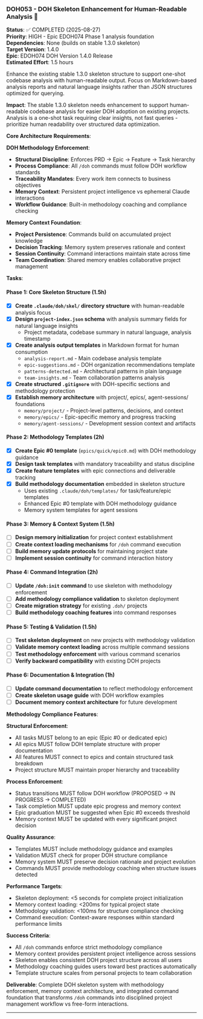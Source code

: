 ### DOH053 - DOH Skeleton Enhancement for Human-Readable Analysis 🚩

**Status**: ✅ COMPLETED (2025-08-27)  
**Priority**: HIGH - Epic EDOH074 Phase 1 analysis foundation  
**Dependencies**: None (builds on stable 1.3.0 skeleton)  
**Target Version**: 1.4.0  
**Epic**: EDOH074 DOH Version 1.4.0 Release  
**Estimated Effort**: 1.5 hours

Enhance the existing stable 1.3.0 skeleton structure to support one-shot codebase analysis with human-readable output.
Focus on Markdown-based analysis reports and natural language insights rather than JSON structures optimized for
querying.

**Impact**: The stable 1.3.0 skeleton needs enhancement to support human-readable codebase analysis for easier DOH
adoption on existing projects. Analysis is a one-shot task requiring clear insights, not fast queries - prioritize human
readability over structured data optimization.

**Core Architecture Requirements**:

**DOH Methodology Enforcement**:

- **Structural Discipline**: Enforces PRD → Epic → Feature → Task hierarchy
- **Process Compliance**: All `/doh` commands must follow DOH workflow standards
- **Traceability Mandates**: Every work item connects to business objectives
- **Memory Context**: Persistent project intelligence vs ephemeral Claude interactions
- **Workflow Guidance**: Built-in methodology coaching and compliance checking

**Memory Context Foundation**:

- **Project Persistence**: Commands build on accumulated project knowledge
- **Decision Tracking**: Memory system preserves rationale and context
- **Session Continuity**: Command interactions maintain state across time
- **Team Coordination**: Shared memory enables collaborative project management

**Tasks**:

#### Phase 1: Core Skeleton Structure (1.5h)

- [x] **Create `.claude/doh/skel/` directory structure** with human-readable analysis focus
- [x] **Design `project-index.json` schema** with analysis summary fields for natural language insights
  - Project metadata, codebase summary in natural language, analysis timestamp
- [x] **Create analysis output templates** in Markdown format for human consumption
  - `analysis-report.md` - Main codebase analysis template
  - `epic-suggestions.md` - DOH organization recommendations template
  - `patterns-detected.md` - Architectural patterns in plain language
  - `team-insights.md` - Team collaboration patterns analysis
- [x] **Create structured `.gitignore`** with DOH-specific sections and methodology protection
- [x] **Establish memory architecture** with project/, epics/, agent-sessions/ foundations
  - `memory/project/` - Project-level patterns, decisions, and context
  - `memory/epics/` - Epic-specific memory and progress tracking
  - `memory/agent-sessions/` - Development session context and artifacts

#### Phase 2: Methodology Templates (2h)

- [x] **Create Epic #0 template** (`epics/quick/epic0.md`) with DOH methodology guidance
- [x] **Design task templates** with mandatory traceability and status discipline
- [x] **Create feature templates** with epic connections and deliverable tracking
- [x] **Build methodology documentation** embedded in skeleton structure
  - Uses existing `.claude/doh/templates/` for task/feature/epic templates
  - Enhanced Epic #0 template with DOH methodology guidance
  - Memory system templates for agent sessions

#### Phase 3: Memory & Context System (1.5h)

- [ ] **Design memory initialization** for project context establishment
- [ ] **Create context loading mechanisms** for `/doh` command execution
- [ ] **Build memory update protocols** for maintaining project state
- [ ] **Implement session continuity** for command interaction history

#### Phase 4: Command Integration (2h)

- [ ] **Update `/doh:init` command** to use skeleton with methodology enforcement
- [ ] **Add methodology compliance validation** to skeleton deployment
- [ ] **Create migration strategy** for existing `.doh/` projects
- [ ] **Build methodology coaching features** into command responses

#### Phase 5: Testing & Validation (1.5h)

- [ ] **Test skeleton deployment** on new projects with methodology validation
- [ ] **Validate memory context loading** across multiple command sessions
- [ ] **Test methodology enforcement** with various command scenarios
- [ ] **Verify backward compatibility** with existing DOH projects

#### Phase 6: Documentation & Integration (1h)

- [ ] **Update command documentation** to reflect methodology enforcement
- [ ] **Create skeleton usage guide** with DOH workflow examples
- [ ] **Document memory context architecture** for future development

**Methodology Compliance Features**:

**Structural Enforcement**:

- All tasks MUST belong to an epic (Epic #0 or dedicated epic)
- All epics MUST follow DOH template structure with proper documentation
- All features MUST connect to epics and contain structured task breakdown
- Project structure MUST maintain proper hierarchy and traceability

**Process Enforcement**:

- Status transitions MUST follow DOH workflow (PROPOSED → IN PROGRESS → COMPLETED)
- Task completion MUST update epic progress and memory context
- Epic graduation MUST be suggested when Epic #0 exceeds threshold
- Memory context MUST be updated with every significant project decision

**Quality Assurance**:

- Templates MUST include methodology guidance and examples
- Validation MUST check for proper DOH structure compliance
- Memory system MUST preserve decision rationale and project evolution
- Commands MUST provide methodology coaching when structure issues detected

**Performance Targets**:

- Skeleton deployment: <5 seconds for complete project initialization
- Memory context loading: <200ms for typical project state
- Methodology validation: <100ms for structure compliance checking
- Command execution: Context-aware responses within standard performance limits

**Success Criteria**:

- All `/doh` commands enforce strict methodology compliance
- Memory context provides persistent project intelligence across sessions
- Skeleton enables consistent DOH project structure across all users
- Methodology coaching guides users toward best practices automatically
- Template structure scales from personal projects to team collaboration

**Deliverable**: Complete DOH skeleton system with methodology enforcement, memory context architecture, and integrated
command foundation that transforms `/doh` commands into disciplined project management workflow vs free-form
interactions.

---
